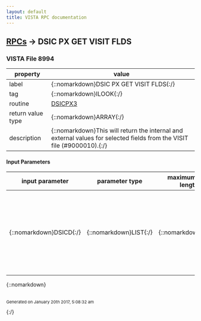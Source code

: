 ```yaml
---
layout: default
title: VISTA RPC documentation
---
```




## [RPCs](TableOfContent.md) &#8594; DSIC PX GET VISIT FLDS 



### VISTA File 8994 


 property | value 
--- | --- 
 label | {::nomarkdown}DSIC PX GET VISIT FLDS{:/}
 tag | {::nomarkdown}ILOOK{:/}
 routine | [DSICPX3](http://code.osehra.org/dox/Routine_DSICPX3_source.html)
 return value type | {::nomarkdown}ARRAY{:/}
 description | {::nomarkdown}This will return the internal and external values for selected fields from the VISIT file (#9000010).{:/}

#### Input Parameters

| input parameter | parameter type | maximum data length | required | description | 
| --- | --- | --- | --- | --- | 
| {::nomarkdown}DSICD{:/} | {::nomarkdown}LIST{:/} | {::nomarkdown}20{:/} | {::nomarkdown}true{:/} | {::nomarkdown}DSICD(n) = p1^p2  for n=0,1,2,3,...  where  p1 := \V\ if this is the VISIT ifn, or VISIT field#  p2 := VISIT ifn (if p1=\V\), or format code (if p1=field#)        Format codes:  I:internal  E:external  B:both  DSICD(n) = V^ifn is required{:/} | 

{::nomarkdown} <br/><br/><p style="font-size: 11px">Generated on January 20th 2017, 5:08:32 am</p>{:/}